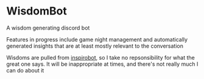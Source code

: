 # WisdomBot
A wisdom generating discord bot

Features in progress include game night management and automatically generated insights that are at least mostly relevant to the conversation

Wisdoms are pulled from [inspirobot](https://inspirobot.me/), so I take no repsonsibility for what the great one says. It will be inappropriate at times, and there's not really much I can do about it
